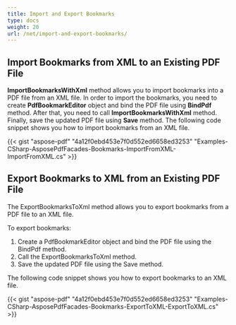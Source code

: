 ```yaml
---
title: Import and Export Bookmarks
type: docs
weight: 20
url: /net/import-and-export-bookmarks/
---
```


## **Import Bookmarks from XML to an Existing PDF File**
**ImportBookmarksWithXml** method allows you to import bookmarks into a PDF file from an XML file. In order to import the bookmarks, you need to create **PdfBookmarkEditor** object and bind the PDF file using **BindPdf** method. After that, you need to call **ImportBookmarksWithXml** method. Finally, save the updated PDF file using **Save** method. The following code snippet shows you how to import bookmarks from an XML file.



{{< gist "aspose-pdf" "4a12f0ebd453e7f0d552ed6658ed3253" "Examples-CSharp-AsposePdfFacades-Bookmarks-ImportFromXML-ImportFromXML.cs" >}}
## **Export Bookmarks to XML from an Existing PDF File**
The ExportBookmarksToXml method allows you to export bookmarks from a PDF file to an XML file.

To export bookmarks:

1. Create a PdfBookmarkEditor object and bind the PDF file using the BindPdf method.
1. Call the ExportBookmarksToXml method.
1. Save the updated PDF file using the Save method.

The following code snippet shows you how to export bookmarks to an XML file.



{{< gist "aspose-pdf" "4a12f0ebd453e7f0d552ed6658ed3253" "Examples-CSharp-AsposePdfFacades-Bookmarks-ExportToXML-ExportToXML.cs" >}}
